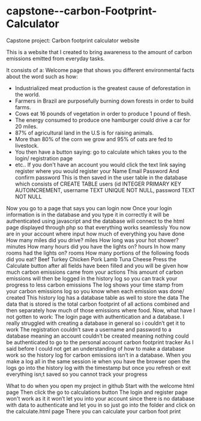 # capstone--carbon-Footprint-Calculator
Capstone project: Carbon footprint calculator website

This is a website that I created to bring awareness to the amount of carbon emissions emitted from everyday tasks.

It consists of a:
Welcome page that shows you different environmental facts about the word
such as how:
- Industrialized meat production is the greatest cause of deforestation in the world.
- Farmers in Brazil are purposefully burning down forests in order to build farms.
- Cows eat 16 pounds of vegetation in order to produce 1 pound of flesh.
- The energy consumed to produce one hamburger could drive a car for 20 miles.
- 87% of agricultural land in the U.S is for raising animals.
- More than 80% of the corn we grow and 95% of oats are fed to livestock.
- You then have a button saying: go to calculate which takes you to the login/ registration page
- etc..
If you don't have an account you would click the text link saying register where you would register your 
Name
Email
Password
And confirm password
This is then saved in the user table in the database which consists of 
CREATE TABLE users (id INTEGER PRIMARY KEY AUTOINCREMENT,
   	 username TEXT UNIQUE NOT NULL,
   	 password TEXT NOT NULL

Now you go to a page that says you can login now
Once your login information is in the database and you type it in correctly it will be authenticated using javascript and the database will  connect to the html page displayed through php so that everything works seamlessly
You now are in your account where input how much of everything you have done
How many miles did you drive? 
miles
How long was your hot shower? 
minutes
How many hours did you have the lights on? 
hours
In how many rooms had the lights on? 
rooms
How many portions of the following foods did you eat?
Beef
Turkey
Chicken
Pork
Lamb
Tuna
Cheese
Press the Calculate button after all fields have been filled and you will be given how much carbon emissions came from your actions
This amount of carbon emissions will then be logged in the history log so you can track your progress to less carbon emissions 
The log shows your time stamp from your carbon emissions log so you know when each emission was done/ created
This history log has a database table as well to store the data
The data that is stored is  the total carbon footprint of all actions combined and then separately how much of those emissions where food.
Now, what have I not gotten to work:
The login page with authentication and a database.
I really struggled with creating a database in general so i couldn’t get it to work
The registration couldn’t save a username and password to a database meaning an account couldn’t be created meaning nothing could be authenticated to go to the personal account carbon footprint tracker
As I said before I could not get an understanding of how to make a database work so the history log for carbon emissions isn’t in a database. When you make a log all in the same session ie when you have the browser open the logs go into the history log with the timestamp but once you refresh or exit everything isn;t saved so you cannot track your progress


What to do when you open my project in github
Start with the welcome html page 
Then click the go to calculations button
The login and register page won't work as it it won’t let you into your account since there is no database with data to authenticate and let you in so just go into the folder and click on the  calculate.html page
There  you can calculate your carbon foot print

